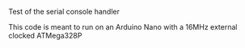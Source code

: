 Test of the serial console handler

This code is meant to run on an Arduino Nano with a 16MHz external clocked
ATMega328P

